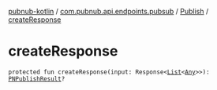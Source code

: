 [pubnub-kotlin](../../index.md) / [com.pubnub.api.endpoints.pubsub](../index.md) / [Publish](index.md) / [createResponse](./create-response.md)

# createResponse

`protected fun createResponse(input: Response<`[`List`](https://kotlinlang.org/api/latest/jvm/stdlib/kotlin.collections/-list/index.html)`<`[`Any`](https://kotlinlang.org/api/latest/jvm/stdlib/kotlin/-any/index.html)`>>): `[`PNPublishResult`](../../com.pubnub.api.models.consumer/-p-n-publish-result/index.md)`?`